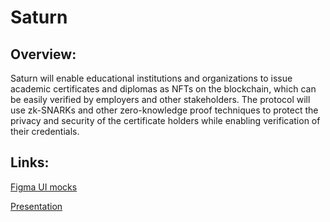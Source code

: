 # Saturn

## Overview:

Saturn will enable educational institutions and organizations to issue academic certificates and diplomas as NFTs on the blockchain, which can be easily verified by employers and other stakeholders. 
The protocol will use zk-SNARKs and other zero-knowledge proof techniques to protect the privacy and security of the certificate holders while enabling verification of their credentials.

## Links:

[Figma UI mocks](https://www.figma.com/file/4Vtl0BwEZCjcVP2aHgxgd5/Saturn-UI-ETH-Tokyo-2023?node-id=0%3A1&t=nYccL6Buv4xpZILp-1)

[Presentation](https://www.canva.com/design/DAFgI2Wl-RY/btMJgXHv4Nn0J7R-TXJ81Q/edit?utm_content=DAFgI2Wl-RY&utm_campaign=designshare&utm_medium=link2&utm_source=sharebutton)